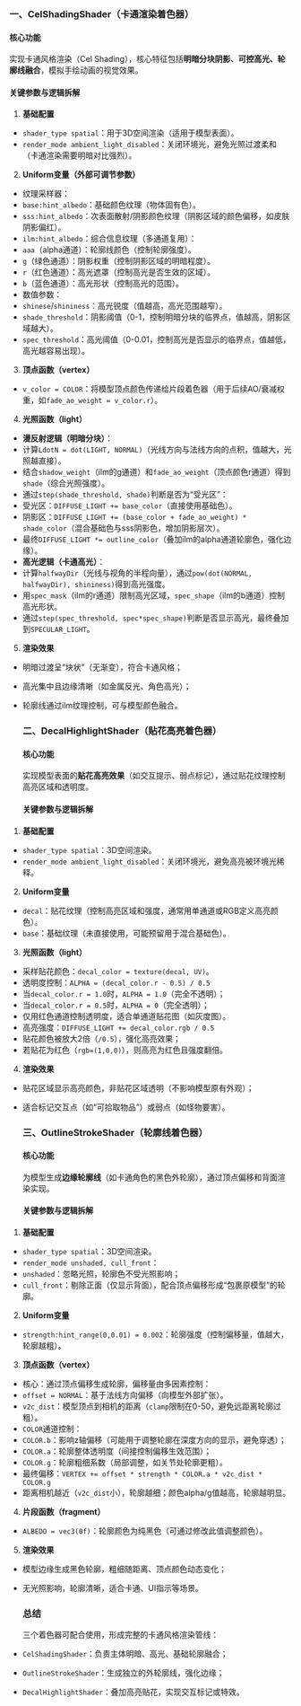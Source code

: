 

### **一、CelShadingShader（卡通渲染着色器）**

#### 核心功能

实现卡通风格渲染（Cel Shading），核心特征包括**明暗分块阴影、可控高光、轮廓线融合**，模拟手绘动画的视觉效果。

#### 关键参数与逻辑拆解

1. **基础配置** 
- `shader_type spatial`：用于3D空间渲染（适用于模型表面）。 
- `render_mode ambient_light_disabled`：关闭环境光，避免光照过渡柔和（卡通渲染需要明暗对比强烈）。 
2. **Uniform变量（外部可调节参数）** 
- 纹理采样器： 
- `base:hint_albedo`：基础颜色纹理（物体固有色）。 
- `sss:hint_albedo`：次表面散射/阴影颜色纹理（阴影区域的颜色偏移，如皮肤阴影偏红）。 
- `ilm:hint_albedo`：综合信息纹理（多通道复用）： 
- `aaa`（alpha通道）：轮廓线颜色（控制轮廓强度）。 
- `g`（绿色通道）：阴影权重（控制阴影区域的明暗程度）。 
- `r`（红色通道）：高光遮罩（控制高光是否生效的区域）。 
- `b`（蓝色通道）：高光形状（控制高光的范围）。 
- 数值参数： 
- `shinese`/`shininess`：高光锐度（值越高，高光范围越窄）。 
- `shade_threshold`：阴影阈值（0-1，控制明暗分块的临界点，值越高，阴影区域越大）。 
- `spec_threshold`：高光阈值（0-0.01，控制高光是否显示的临界点，值越低，高光越容易出现）。 
3. **顶点函数（vertex）** 
- `v_color = COLOR`：将模型顶点颜色传递给片段着色器（用于后续AO/衰减权重，如`fade_ao_weight = v_color.r`）。 
4. **光照函数（light）** 
- **漫反射逻辑（明暗分块）**： 
- 计算`LdotN = dot(LIGHT, NORMAL)`（光线方向与法线方向的点积，值越大，光照越直接）。 
- 结合`shadow_weight`（ilm的g通道）和`fade_ao_weight`（顶点颜色r通道）得到`shade`（综合光照强度）。 
- 通过`step(shade_threshold, shade)`判断是否为“受光区”： 
- 受光区：`DIFFUSE_LIGHT += base_color`（直接使用基础色）。 
- 阴影区：`DIFFUSE_LIGHT += (base_color + fade_ao_weight) * shade_color`（混合基础色与sss阴影色，增加阴影层次）。 
- 最终`DIFFUSE_LIGHT *= outline_color`（叠加ilm的alpha通道轮廓色，强化边缘）。 
- **高光逻辑（卡通高光）**： 
- 计算`halfwayDir`（光线与视角的半程向量），通过`pow(dot(NORMAL, halfwayDir), shininess)`得到高光强度。 
- 用`spec_mask`（ilm的r通道）限制高光区域，`spec_shape`（ilm的b通道）控制高光形状。 
- 通过`step(spec_threshold, spec*spec_shape)`判断是否显示高光，最终叠加到`SPECULAR_LIGHT`。 
5. **渲染效果** 
- 明暗过渡呈“块状”（无渐变），符合卡通风格； 
- 高光集中且边缘清晰（如金属反光、角色高光）； 
- 轮廓线通过ilm纹理控制，可与模型颜色融合。 
  
  ### **二、DecalHighlightShader（贴花高亮着色器）**
  
  #### 核心功能
  
  实现模型表面的**贴花高亮效果**（如交互提示、弱点标记），通过贴花纹理控制高亮区域和透明度。
  
  #### 关键参数与逻辑拆解
1. **基础配置** 
- `shader_type spatial`：3D空间渲染。 
- `render_mode ambient_light_disabled`：关闭环境光，避免高亮被环境光稀释。 
2. **Uniform变量** 
- `decal`：贴花纹理（控制高亮区域和强度，通常用单通道或RGB定义高亮颜色）。 
- `base`：基础纹理（未直接使用，可能预留用于混合基础色）。 
3. **光照函数（light）** 
- 采样贴花颜色：`decal_color = texture(decal, UV)`。 
- 透明度控制：`ALPHA = (decal_color.r - 0.5) / 0.5` 
- 当`decal_color.r = 1.0`时，`ALPHA = 1.0`（完全不透明）； 
- 当`decal_color.r = 0.5`时，`ALPHA = 0`（完全透明）； 
- 仅用红色通道控制透明度，适合单通道贴花图（如灰度图）。 
- 高亮强度：`DIFFUSE_LIGHT += decal_color.rgb / 0.5` 
- 贴花颜色被放大2倍（`/0.5`），强化高亮效果； 
- 若贴花为红色（`rgb=(1,0,0)`），则高亮为红色且强度翻倍。 
4. **渲染效果** 
- 贴花区域显示高亮颜色，非贴花区域透明（不影响模型原有外观）； 
- 适合标记交互点（如“可拾取物品”）或弱点（如怪物要害）。 
  
  ### **三、OutlineStrokeShader（轮廓线着色器）**
  
  #### 核心功能
  
  为模型生成**边缘轮廓线**（如卡通角色的黑色外轮廓），通过顶点偏移和背面渲染实现。
  
  #### 关键参数与逻辑拆解
1. **基础配置** 
- `shader_type spatial`：3D空间渲染。 
- `render_mode unshaded, cull_front`： 
- `unshaded`：忽略光照，轮廓色不受光照影响； 
- `cull_front`：剔除正面（仅显示背面），配合顶点偏移形成“包裹原模型”的轮廓。 
2. **Uniform变量** 
- `strength:hint_range(0,0.01) = 0.002`：轮廓强度（控制偏移量，值越大，轮廓越粗）。 
3. **顶点函数（vertex）** 
- 核心：通过顶点偏移生成轮廓，偏移量由多因素控制： 
- `offset = NORMAL`：基于法线方向偏移（向模型外部扩张）。 
- `v2c_dist`：模型顶点到相机的距离（`clamp`限制在0-50，避免远距离轮廓过粗）。 
- `COLOR`通道控制： 
- `COLOR.b`：影响z轴偏移（可能用于调整轮廓在深度方向的显示，避免穿透）； 
- `COLOR.a`：轮廓整体透明度（间接控制偏移生效范围）； 
- `COLOR.g`：轮廓粗细系数（局部调整，如关节处轮廓更粗）。 
- 最终偏移：`VERTEX += offset * strength * COLOR.a * v2c_dist * COLOR.g` 
- 距离相机越近（`v2c_dist`小），轮廓越细；颜色alpha/g值越高，轮廓越明显。 
4. **片段函数（fragment）** 
- `ALBEDO = vec3(0f)`：轮廓颜色为纯黑色（可通过修改此值调整颜色）。 
5. **渲染效果** 
- 模型边缘生成黑色轮廓，粗细随距离、顶点颜色动态变化； 
- 无光照影响，轮廓清晰，适合卡通、UI指示等场景。 
  
  ### **总结**
  
  三个着色器可配合使用，形成完整的卡通风格渲染管线： 
- `CelShadingShader`：负责主体明暗、高光、基础轮廓融合； 
- `OutlineStrokeShader`：生成独立的外轮廓线，强化边缘； 
- `DecalHighlightShader`：叠加高亮贴花，实现交互标记或特效。 
  


